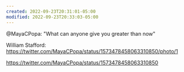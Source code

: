 ```yaml
---
created: 2022-09-23T20:31:01-05:00
modified: 2022-09-23T20:33:03-05:00
---
```


@MayaCPopa: "What can anyone give you greater than now"

William Stafford: https://twitter.com/MayaCPopa/status/1573478458063310850/photo/1

https://twitter.com/MayaCPopa/status/1573478458063310850
